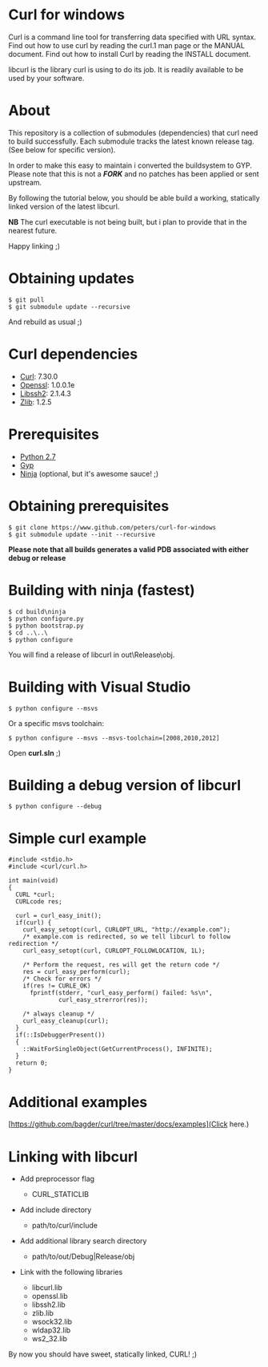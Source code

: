 # Curl for windows

Curl is a command line tool for transferring data specified with URL
syntax. Find out how to use curl by reading the curl.1 man page or the
MANUAL document. Find out how to install Curl by reading the INSTALL
document.

libcurl is the library curl is using to do its job. It is readily
available to be used by your software. 

# About

This repository is a collection of submodules (dependencies)
that curl need to build successfully. Each submodule tracks
the latest known release tag. (See below for specific version).

In order to make this easy to maintain i converted the buildsystem
to GYP. Please note that this is not a **_FORK_** and no patches has
been applied or sent upstream.

By following the tutorial below, you should be able build
a working, statically linked version of the latest libcurl.

**NB** The curl executable is not being built, but i
plan to provide that in the nearest future.

Happy linking ;)

# Obtaining updates

    $ git pull
    $ git submodule update --recursive
    
And rebuild as usual ;)
  
# Curl dependencies

- [Curl](https://github.com/bagder/curl): 7.30.0
- [Openssl](https://github.com/openssl/openssl): 1.0.0.1e
- [Libssh2](http://libssh2.org): 2.1.4.3
- [Zlib](http://zlib.net): 1.2.5

# Prerequisites

* [Python 2.7](python.org)
* [Gyp](https://code.google.com/p/gyp/wiki/GypVsCMake)
* [Ninja](http://martine.github.io/ninja/) (optional, but it's awesome sauce! ;)

# Obtaining prerequisites 
	
    $ git clone https://www.github.com/peters/curl-for-windows
    $ git submodule update --init --recursive

**Please note that all builds generates a valid PDB associated with either debug or release**

# Building with ninja (fastest)

    $ cd build\ninja
    $ python configure.py
    $ python bootstrap.py
    $ cd ..\..\
    $ python configure
    
You will find a release of libcurl in out\Release\obj.

# Building with Visual Studio

    $ python configure --msvs
		
Or a specific msvs toolchain:

    $ python configure --msvs --msvs-toolchain=[2008,2010,2012]
    
Open **curl.sln** ;)

# Building a debug version of libcurl
    
    $ python configure --debug

# Simple curl example
```
#include <stdio.h>
#include <curl/curl.h>

int main(void)
{
  CURL *curl;
  CURLcode res;

  curl = curl_easy_init();
  if(curl) {
    curl_easy_setopt(curl, CURLOPT_URL, "http://example.com");
    /* example.com is redirected, so we tell libcurl to follow redirection */
    curl_easy_setopt(curl, CURLOPT_FOLLOWLOCATION, 1L);

    /* Perform the request, res will get the return code */
    res = curl_easy_perform(curl);
    /* Check for errors */
    if(res != CURLE_OK)
      fprintf(stderr, "curl_easy_perform() failed: %s\n",
              curl_easy_strerror(res));

    /* always cleanup */
    curl_easy_cleanup(curl);
  }
  if(::IsDebuggerPresent())
  {
    ::WaitForSingleObject(GetCurrentProcess(), INFINITE);
  }
  return 0;
}
```

# Additional examples

[https://github.com/bagder/curl/tree/master/docs/examples](Click here.)

# Linking with libcurl

- Add preprocessor flag 
  - CURL_STATICLIB
 
- Add include directory
	- path/to/curl/include

- Add additional library search directory
	- path/to/out/Debug|Release/obj
	
- Link with the following libraries
  - libcurl.lib
  - openssl.lib
  - libssh2.lib
  - zlib.lib
  - wsock32.lib
  - wldap32.lib
  - ws2_32.lib
  
By now you should have sweet, statically linked, CURL! ;)

